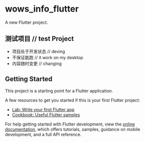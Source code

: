 # wows_info_flutter

A new Flutter project.


## 测试项目 // test Project
- 项目处于开发状态 // deving
- 不保证能跑 // it work on my desktop
- 内容随时变更 // changing

## Getting Started

This project is a starting point for a Flutter application.

A few resources to get you started if this is your first Flutter project:

- [Lab: Write your first Flutter app](https://docs.flutter.dev/get-started/codelab)
- [Cookbook: Useful Flutter samples](https://docs.flutter.dev/cookbook)

For help getting started with Flutter development, view the
[online documentation](https://docs.flutter.dev/), which offers tutorials,
samples, guidance on mobile development, and a full API reference.
